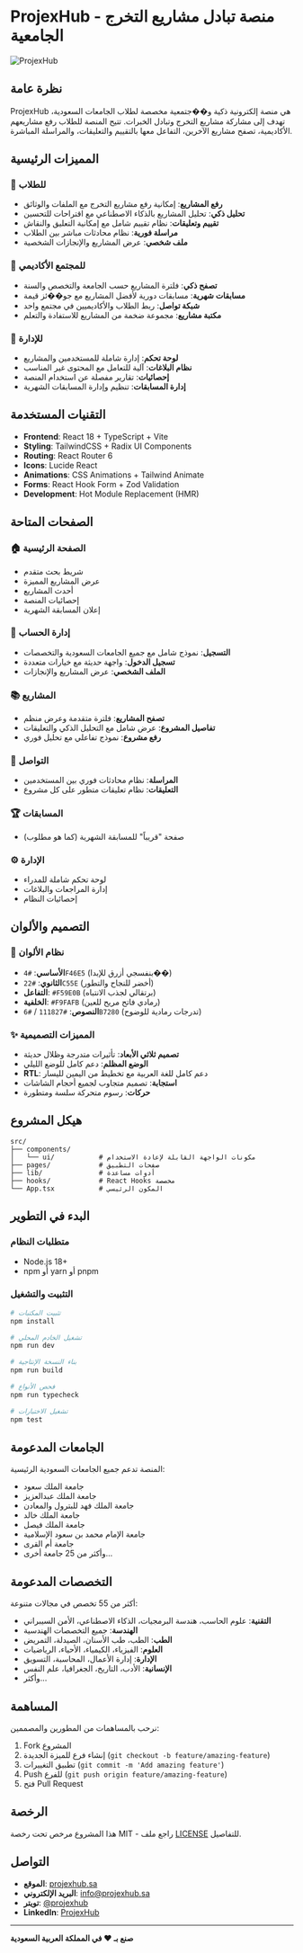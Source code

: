 # ProjexHub - منصة تبادل مشاريع التخرج الجامعية

![ProjexHub](public/placeholder.svg)

## نظرة عامة

ProjexHub هي منصة إلكترونية ذكية و��جتمعية مخصصة لطلاب الجامعات السعودية، تهدف إلى مشاركة مشاريع التخرج وتبادل الخبرات. تتيح المنصة للطلاب رفع مشاريعهم الأكاديمية، تصفح مشاريع الآخرين، التفاعل معها بالتقييم والتعليقات، والمراسلة المباشرة.

## المميزات الرئيسية

### 🌟 للطلاب

- **رفع المشاريع**: إمكانية رفع مشاريع التخرج مع الملفات والوثائق
- **تحليل ذكي**: تحليل المشاريع بالذكاء الاصطناعي مع اقتراحات للتحسين
- **تقييم وتعليقات**: نظام تقييم شامل مع إمكانية التعليق والنقاش
- **مراسلة فورية**: نظام محادثات مباشر بين الطلاب
- **ملف شخصي**: عرض المشاريع والإنجازات الشخصية

### 🎯 للمجتمع الأكاديمي

- **تصفح ذكي**: فلترة المشاريع حسب الجامعة والتخصص والسنة
- **مسابقات شهرية**: مسابقات دورية لأفضل المشاريع مع جو��ئز قيمة
- **شبكة تواصل**: ربط الطلاب والأكاديميين في مجتمع واحد
- **مكتبة مشاريع**: مجموعة ضخمة من المشاريع للاستفادة والتعلم

### 🔧 للإدارة

- **لوحة تحكم**: إدارة شاملة للمستخدمين والمشاريع
- **نظام البلاغات**: آلية للتعامل مع المحتوى غير المناسب
- **إحصائيات**: تقارير مفصلة عن استخدام المنصة
- **إدارة المسابقات**: تنظيم وإدارة المسابقات الشهرية

## التقنيات المستخدمة

- **Frontend**: React 18 + TypeScript + Vite
- **Styling**: TailwindCSS + Radix UI Components
- **Routing**: React Router 6
- **Icons**: Lucide React
- **Animations**: CSS Animations + Tailwind Animate
- **Forms**: React Hook Form + Zod Validation
- **Development**: Hot Module Replacement (HMR)

## الصفحات المتاحة

### 🏠 الصفحة الرئيسية

- شريط بحث متقدم
- عرض المشاريع المميزة
- أحدث المشاريع
- إحصائيات المنصة
- إعلان المسابقة الشهرية

### 📝 إدارة الحساب

- **التسجيل**: نموذج شامل مع جميع الجامعات السعودية والتخصصات
- **تسجيل الدخول**: واجهة حديثة مع خيارات متعددة
- **الملف الشخصي**: عرض المشاريع والإنجازات

### 📚 المشاريع

- **تصفح المشاريع**: فلترة متقدمة وعرض منظم
- **تفاصيل المشروع**: عرض شامل مع التحليل الذكي والتعليقات
- **رفع مشروع**: نموذج تفاعلي مع تحليل فوري

### 💬 التواصل

- **المراسلة**: نظام محادثات فوري بين المستخدمين
- **التعليقات**: نظام تعليقات متطور على كل مشروع

### 🏆 المسابقات

- صفحة "قريباً" للمسابقة الشهرية (كما هو مطلوب)

### ⚙️ الإدارة

- لوحة تحكم شاملة للمدراء
- إدارة المراجعات والبلاغات
- إحصائيات النظام

## التصميم والألوان

### 🎨 نظام الألوان

- **الأساسي**: `#4F46E5` (بنفسجي أزرق للإبدا��)
- **الثانوي**: `#22C55E` (أخضر للنجاح والتطور)
- **التفاعل**: `#F59E0B` (برتقالي لجذب الانتباه)
- **الخلفية**: `#F9FAFB` (رمادي فاتح مريح للعين)
- **النصوص**: `#111827` / `#6B7280` (تدرجات رمادية للوضوح)

### ✨ المميزات التصميمية

- **تصميم ثلاثي الأبعاد**: تأثيرات متدرجة وظلال حديثة
- **الوضع المظلم**: دعم كامل للوضع الليلي
- **RTL**: دعم كامل للغة العربية مع تخطيط من اليمين لليسار
- **استجابة**: تصميم متجاوب لجميع أحجام الشاشات
- **حركات**: رسوم متحركة سلسة ومتطورة

## هيكل المشروع

```
src/
├── components/
│   └── ui/           # مكونات الواجهة القابلة لإعادة الاستخدام
├── pages/            # صفحات التطبيق
├── lib/              # أدوات مساعدة
├── hooks/            # React Hooks مخصصة
└── App.tsx           # المكون الرئيسي
```

## البدء في التطوير

### متطلبات النظام

- Node.js 18+
- npm أو yarn أو pnpm

### التثبيت والتشغيل

```bash
# تثبيت المكتبات
npm install

# تشغيل الخادم المحلي
npm run dev

# بناء النسخة الإنتاجية
npm run build

# فحص الأنواع
npm run typecheck

# تشغيل الاختبارات
npm test
```

## الجامعات المدعومة

المنصة تدعم جميع الجامعات السعودية الرئيسية:

- جامعة الملك سعود
- جامعة الملك عبدالعزيز
- جامعة الملك فهد للبترول والمعادن
- جامعة الملك خالد
- جامعة الملك فيصل
- جامعة الإمام محمد بن سعود الإسلامية
- جامعة أم القرى
- وأكثر من 25 جامعة أخرى...

## التخصصات المدعومة

أكثر من 55 تخصص في مجالات متنوعة:

- **التقنية**: علوم الحاسب، هندسة البرمجيات، الذكاء الاصطناعي، الأمن السيبراني
- **الهندسة**: جميع التخصصات الهندسية
- **الطب**: الطب، طب الأسنان، الصيدلة، التمريض
- **العلوم**: الفيزياء، الكيمياء، الأحياء، الرياضيات
- **الإدارة**: إدارة الأعمال، المحاسبة، التسويق
- **الإنسانية**: الأدب، التاريخ، الجغرافيا، علم النفس
- وأكثر...

## المساهمة

نرحب بالمساهمات من المطورين والمصممين:

1. Fork المشروع
2. إنشاء فرع للميزة الجديدة (`git checkout -b feature/amazing-feature`)
3. تطبيق التغييرات (`git commit -m 'Add amazing feature'`)
4. Push للفرع (`git push origin feature/amazing-feature`)
5. فتح Pull Request

## الرخصة

هذا المشروع مرخص تحت رخصة MIT - راجع ملف [LICENSE](LICENSE) للتفاصيل.

## التواصل

- **الموقع**: [projexhub.sa](https://projexhub.sa)
- **البريد الإلكتروني**: info@projexhub.sa
- **تويتر**: [@projexhub](https://twitter.com/projexhub)
- **LinkedIn**: [ProjexHub](https://linkedin.com/company/projexhub)

---

**صنع بـ ❤️ في المملكة العربية السعودية**
